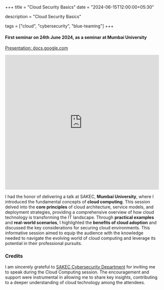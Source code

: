 +++
title = "Cloud Security Basics"
date = "2024-06-15T12:00:00+05:30"

 description = "Cloud Security Basics"

tags = ["cloud", "cybersecurity", "blue-teaming"]
+++

#### First seminar on 24th June 2024, as a seminar at Mumbai University

[Presentation: docs.google.com](https://docs.google.com/presentation/d/1aYIKm7piiS-MUORRLOa0YzjamrX2eQZjI3YzL8b5gug/pub?start=false&loop=false)

<iframe src="https://docs.google.com/presentation/d/1aYIKm7piiS-MUORRLOa0YzjamrX2eQZjI3YzL8b5gug/pub?start=false&loop=false" frameborder="0" width="100%" height="441" allowfullscreen="true" mozallowfullscreen="true" webkitallowfullscreen="true"></iframe>

I had the honor of delivering a talk at SAKEC, **Mumbai University**, where I introduced the fundamental concepts of **cloud computing**. This session delved into the **core principles** of cloud architecture, service models, and deployment strategies, providing a comprehensive overview of how cloud technology is transforming the IT landscape. Through **practical examples** and **real-world scenarios**, I highlighted the **benefits of cloud adoption** and discussed the key considerations for securing cloud environments. This informative session aimed to equip the audience with the knowledge needed to navigate the evolving world of cloud computing and leverage its potential in their professional pursuits.

### Credits

I am sincerely grateful to [SAKEC Cybersecurity Department](https://www.sakec.ac.in/cyse/) for inviting me to speak during the Cloud Computing session. The encouragement and support were instrumental in allowing me to share key insights, contributing to a deeper understanding of cloud technology among the attendees.